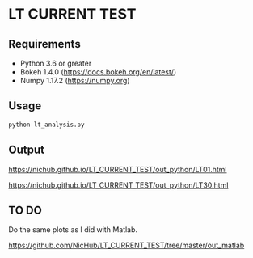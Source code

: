 
# LT CURRENT TEST


## Requirements

- Python 3.6 or greater
- Bokeh 1.4.0 (<https://docs.bokeh.org/en/latest/>)
- Numpy 1.17.2 (<https://numpy.org>)


## Usage

```bash
python lt_analysis.py
```


## Output


<https://nichub.github.io/LT_CURRENT_TEST/out_python/LT01.html>

<https://nichub.github.io/LT_CURRENT_TEST/out_python/LT30.html>


## TO DO

Do the same plots as I did with Matlab.

<https://github.com/NicHub/LT_CURRENT_TEST/tree/master/out_matlab>
